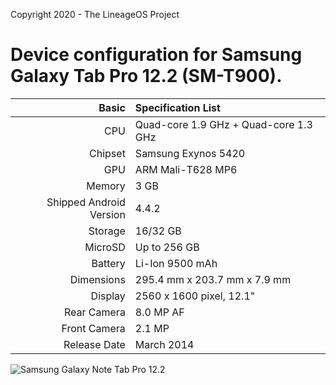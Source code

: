 Copyright 2020 - The LineageOS Project

Device configuration for Samsung Galaxy Tab Pro 12.2 (SM-T900).
========================================

Basic   | Specification List
-------:|:-------------------------
CPU     | Quad-core 1.9 GHz + Quad-core 1.3 GHz
Chipset | Samsung Exynos 5420
GPU     | ARM Mali-T628 MP6
Memory  | 3 GB
Shipped Android Version | 4.4.2
Storage | 16/32 GB
MicroSD | Up to 256 GB
Battery | Li-Ion 9500 mAh
Dimensions | 295.4 mm x 203.7 mm x 7.9 mm
Display | 2560 x 1600 pixel, 12.1"
Rear Camera  | 8.0 MP AF
Front Camera | 2.1 MP
Release Date | March 2014

![Samsung Galaxy Note Tab Pro 12.2](https://fdn2.gsmarena.com/vv/pics/samsung/samsung-tab-pro-122-1.jpg "Samsung Galaxy Tab Pro 12.2")
